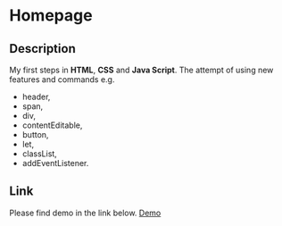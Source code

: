 # Homepage

## Description

My first steps in **HTML**, **CSS** and **Java Script**.
The attempt of using new features and commands e.g.
- header,
- span,
- div,
- contentEditable,
- button,
- let,
- classList,
- addEventListener.

## Link

Please find demo in the link below.
[Demo](https://marti2929.github.io/homepage/)
